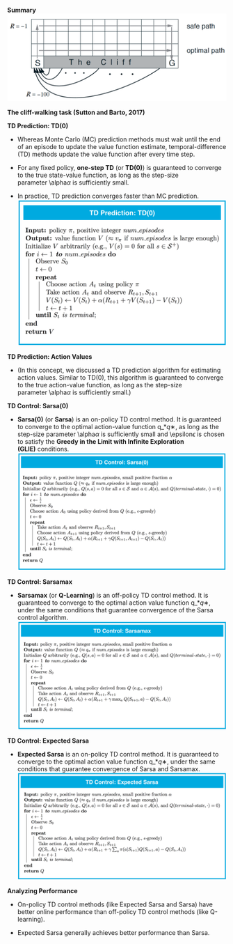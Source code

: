 **Summary**
![png](readme-imgs/screen-shot-2017-10-17-at-11.02.44-am.png)


**The cliff-walking task (Sutton and Barto, 2017)**

**TD Prediction: TD(0)**

-   Whereas Monte Carlo (MC) prediction methods must wait until the end of an
    episode to update the value function estimate, temporal-difference (TD)
    methods update the value function after every time step.

-   For any fixed policy, **one-step TD** (or **TD(0)**) is guaranteed to
    converge to the true state-value function, as long as the step-size
    parameter \\alpha*α* is sufficiently small.

-   In practice, TD prediction converges faster than MC prediction.
![png](readme-imgs/td-prediction.png)

**TD Prediction: Action Values**

-   (In this concept, we discussed a TD prediction algorithm for estimating
    action values. Similar to TD(0), this algorithm is guaranteed to converge to
    the true action-value function, as long as the step-size
    parameter \\alpha*α* is sufficiently small.)

**TD Control: Sarsa(0)**

-   **Sarsa(0)** (or **Sarsa**) is an on-policy TD control method. It is
    guaranteed to converge to the optimal action-value function q_\**q*∗​, as
    long as the step-size parameter \\alpha*α* is sufficiently small
    and \\epsilon*ϵ* is chosen to satisfy the **Greedy in the Limit with
    Infinite Exploration (GLIE)** conditions.
![png](readme-imgs/sarsa.png)


**TD Control: Sarsamax**

-   **Sarsamax** (or **Q-Learning**) is an off-policy TD control method. It is
    guaranteed to converge to the optimal action value function q_\**q*∗​, under
    the same conditions that guarantee convergence of the Sarsa control
    algorithm.
 ![png](readme-imgs/sarsamax.png)   
    

**TD Control: Expected Sarsa**

-   **Expected Sarsa** is an on-policy TD control method. It is guaranteed to
    converge to the optimal action value function q_\**q*∗​, under the same
    conditions that guarantee convergence of Sarsa and Sarsamax.
 ![png](readme-imgs/expected-sarsa.png)   

**Analyzing Performance**

-   On-policy TD control methods (like Expected Sarsa and Sarsa) have better
    online performance than off-policy TD control methods (like Q-learning).

-   Expected Sarsa generally achieves better performance than Sarsa.
